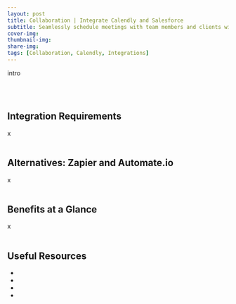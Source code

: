 ```yaml
---
layout: post
title: Collaboration | Integrate Calendly and Salesforce
subtitle: Seamlessly schedule meetings with team members and clients with this powerful integration 
cover-img: 
thumbnail-img: 
share-img: 
tags: [Collaboration, Calendly, Integrations]
---
```


intro

<br/>
<br/>

## Integration Requirements
x
<br/>
<br/>

## Alternatives: Zapier and Automate.io
x
<br/>
<br/>

## Benefits at a Glance
x
<br/>
<br/>

## Useful Resources
* []()
* []()
* []()
* []()
<br/>
<br/>
